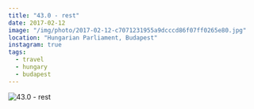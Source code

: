 ```yaml
---
title: "43.0 - rest"
date: 2017-02-12
image: "/img/photo/2017-02-12-c7071231955a9dcccd86f07ff0265e80.jpg"
location: "Hungarian Parliament, Budapest"
instagram: true
tags:
  - travel
  - hungary
  - budapest
---
```


![43.0 - rest](/img/photo/2017-02-12-c7071231955a9dcccd86f07ff0265e80.jpg)
